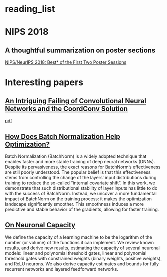 # reading_list

# NIPS 2018 
## A thoughtful summarization on poster sections
[NIPS/NeurIPS 2018: Best* of the First Two Poster Sessions](https://towardsdatascience.com/neurips-2018-reading-list-from-tue-poster-sessions-a-b-fce561e56be8?fbclid=IwAR0GiEyzd6Dh93_to3K3UCrUzRXFlkX1O8oaQrvMAf5lpPhbLf0fHC3n5tA) 

# Interesting papers 
## [An Intriguing Failing of Convolutional Neural Networks and the CoordConv Solution](https://eng.uber.com/coordconv/)  
[pdf](https://arxiv.org/pdf/1807.03247.pdf)

## [How Does Batch Normalization Help Optimization?](http://papers.nips.cc/paper/7515-how-does-batch-normalization-help-optimization.pdf)
Batch Normalization (BatchNorm) is a widely adopted technique that enables faster and more stable training of deep neural networks (DNNs). Despite its pervasiveness, the exact reasons for BatchNorm’s effectiveness are still poorly understood. The popular belief is that this effectiveness stems from controlling the change of the layers’ input distributions during training to reduce the so-called “internal covariate shift”. In this work, we demonstrate that such distributional stability of layer inputs has little to do with the success of BatchNorm. Instead, we uncover a more fundamental impact of BatchNorm on the training process: it makes the optimization landscape significantly smoother. This smoothness induces a more predictive and stable behavior of the gradients, allowing for faster training.


## [On Neuronal Capacity](http://papers.nips.cc/paper/7999-on-neuronal-capacity.pdf)
We define the capacity of a learning machine to be the logarithm of the number (or volume) of the functions it can implement. We review known results, and derive new results, estimating the capacity of several neuronal models: linear and polynomial threshold gates, linear and polynomial threshold gates with constrained weights (binary weights, positive weights), and ReLU neurons. We also derive capacity estimates and bounds for fully recurrent networks and layered feedforward networks.
